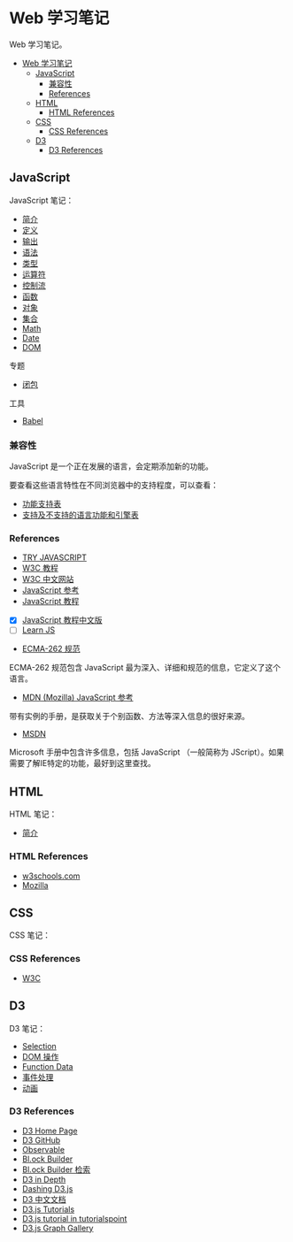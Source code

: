 # Web 学习笔记

Web 学习笔记。

- [Web 学习笔记](#web-学习笔记)
  - [JavaScript](#javascript)
    - [兼容性](#兼容性)
    - [References](#references)
  - [HTML](#html)
    - [HTML References](#html-references)
  - [CSS](#css)
    - [CSS References](#css-references)
  - [D3](#d3)
    - [D3 References](#d3-references)

## JavaScript

JavaScript 笔记：

- [简介](tutorial/1_intro.md)
- [定义](tutorial/2_script.md)
- [输出](tutorial/3_output.md)
- [语法](tutorial/4_syntax.md)
- [类型](tutorial/5_data_types.md)
- [运算符](tutorial/6_operators.md)
- [控制流](tutorial/7_codeflow.md)
- [函数](tutorial/8_function.md)
- [对象](tutorial/10_object.md)
- [集合](tutorial/11_collect.md)
- [Math](tutorial/12_math.md)
- [Date](tutorial/13_date.md)
- [DOM](tutorial/14_dom.md)

专题

- [闭包](tutorial/../javascript_notes/18_closure.md)

工具

- [Babel](https://babeljs.io/)

### 兼容性

JavaScript 是一个正在发展的语言，会定期添加新的功能。

要查看这些语言特性在不同浏览器中的支持程度，可以查看：

- [功能支持表](https://caniuse.com/)
- [支持及不支持的语言功能和引擎表](https://kangax.github.io/compat-table/es6/)

### References

- [TRY JAVASCRIPT](https://www.javascript.com/)
- [W3C 教程](https://www.w3schools.com/js/)
- [W3C 中文网站](https://www.w3school.com.cn/js/js_examples.asp)
- [JavaScript 参考](https://www.w3schools.com/jsref/default.asp)
- [JavaScript 教程](https://javascript.info/)
- [x] [JavaScript 教程中文版](https://zh.javascript.info/)
- [ ] [Learn JS](https://www.learn-js.org/)
- [ECMA-262 规范](https://tc39.es/ecma262/)

ECMA-262 规范包含 JavaScript 最为深入、详细和规范的信息，它定义了这个语言。

- [MDN (Mozilla) JavaScript 参考](https://developer.mozilla.org/en-US/docs/Web/JavaScript/Reference)

带有实例的手册，是获取关于个别函数、方法等深入信息的很好来源。

- [MSDN](http://msdn.microsoft.com/)

Microsoft 手册中包含许多信息，包括 JavaScript （一般简称为 JScript）。如果需要了解IE特定的功能，最好到这里查找。

## HTML

HTML 笔记：

- [简介](html_notes/1_intro.md)

### HTML References

- [w3schools.com](https://www.w3schools.com/html/)
- [Mozilla](https://developer.mozilla.org/zh-CN/docs/Web/HTML)

## CSS

CSS 笔记：

### CSS References

- [W3C](https://www.w3schools.com/css/default.asp
)

## D3

D3 笔记：

- [Selection](d3_notes/1_selection.md)
- [DOM 操作](d3_notes/2_dom_manipulation.md)
- [Function Data](d3_notes/3_function_data.md)
- [事件处理](d3_notes/4_event_handing.md)
- [动画](d3_notes/5_animation.md)

### D3 References

- [D3 Home Page](https://d3js.org/)
- [D3 GitHub](https://github.com/d3/d3)
- [Observable](https://observablehq.com/)
- [Bl.ock Builder](https://blockbuilder.org/)
- [Bl.ock Builder 检索](https://blockbuilder.org/search)
- [D3 in Depth](https://www.d3indepth.com/)
- [Dashing D3.js](https://www.dashingd3js.com/table-of-contents)
- [D3 中文文档](https://github.com/xswei/d3js_doc)
- [D3.js Tutorials](https://www.tutorialsteacher.com/d3js)
- [D3.js tutorial in tutorialspoint](https://www.tutorialspoint.com/d3js/index.htm)
- [D3.js Graph Gallery](https://www.d3-graph-gallery.com/all.html)
